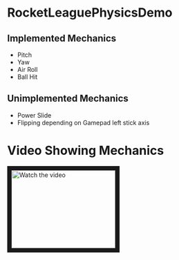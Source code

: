 # RocketLeaguePhysicsDemo

## Implemented Mechanics
- Pitch
- Yaw
- Air Roll
- Ball Hit

## Unimplemented Mechanics
- Power Slide
- Flipping depending on Gamepad left stick axis

# Video Showing Mechanics
<a href="https://youtu.be/nWhIJnBbUG4" target="_blank">
 <img src="https://youtu.be/nWhIJnBbUG4" alt="Watch the video" width="240" height="180" border="10" />
</a>
